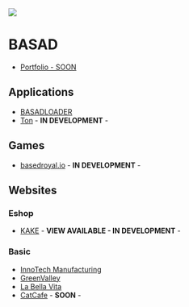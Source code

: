<img src="https://profile-counter.glitch.me/basadstudios/count.svg" />

# BASAD
- [Portfolio - SOON](https://github.com/yourusername/project1)

## Applications
- [BASADLOADER](https://github.com/basadstudios/Universal-Video-Downloader)
- [Ton]() - **IN DEVELOPMENT** -

## Games
- [basedroyal.io]() - **IN DEVELOPMENT** -

## Websites
### Eshop
- [KAKE](https://basadstudios.github.io/kakeshop-preview/) - **VIEW AVAILABLE - IN DEVELOPMENT** -

### Basic
- [InnoTech Manufacturing](https://basadstudios.github.io/Website-InnoTechMfg-Preview/)
- [GreenValley](https://basadstudios.github.io/Website-GreenValley-Preview/)
- [La Bella Vita](https://basadstudios.github.io/Website-LaBellaVita-Preview/)
- [CatCafe](https://basadstudios.github.io/Website-GreenValley-Preview/) - **SOON** -
